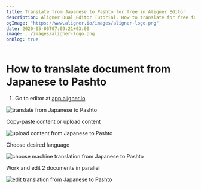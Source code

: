 ```yaml
---
title: Translate from Japanese to Pashto for free in Aligner Editor
description: Aligner Dual Editor Tutorial. How to translate for free from Japanese to Pashto. Aligner is multilingual document management platform. 
ogImage: "https://www.aligner.io/images/aligner-logo.png"
date: 2020-05-06T07:09:21+03:00
image: ../images/aligner-logo.png
onBlog: true
---
```


# How to translate document from Japanese to Pashto

1. Go to editor at [app.aligner.io](https://app.aligner.io "Aligner App web page")

![translate from Japanese to Pashto](../aligner-blank-editor.png "translate from Japanese to Pashto")

Copy-paste content or upload content

![upload content from Japanese to Pashto](../aligner-uploaded-document.png "upload content from Japanese to Pashto")

Choose desired language

![choose machine translation from Japanese to Pashto](../aligner-language-dropdown.png "choose machine translation from Japanese to Pashto")

Work and edit 2 documents in parallel

![edit translation from Japanese to Pashto](../aligner-double-sitded-editor.png "edit translation from Japanese to Pashto")

